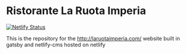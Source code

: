 # Ristorante La Ruota Imperia

[![Netlify Status](https://api.netlify.com/api/v1/badges/f2474872-1f61-44ea-9b2f-14bc18e676b9/deploy-status)](https://app.netlify.com/sites/la-ruota/deploys)

This is the repository for the http://laruotaimperia.com/ website built in gatsby and netlify-cms hosted on netlify

